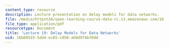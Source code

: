 ```yaml
---
content_type: resource
description: Lecture presentation on delay models for data networks.
file: /media/https%3A/open-learning-course-data-rc.s3.amazonaws.com/16-36-communication-systems-engineering-spring-2009/16b605d35dd4ec85c058ab0d974bf69d_MIT16_36s09_lec19.pdf
file_type: application/pdf
resourcetype: Document
title: 'Lecture 19: Delay Models for Data Networks'
uid: 16b605d3-5dd4-ec85-c058-ab0d974bf69d
---
```

